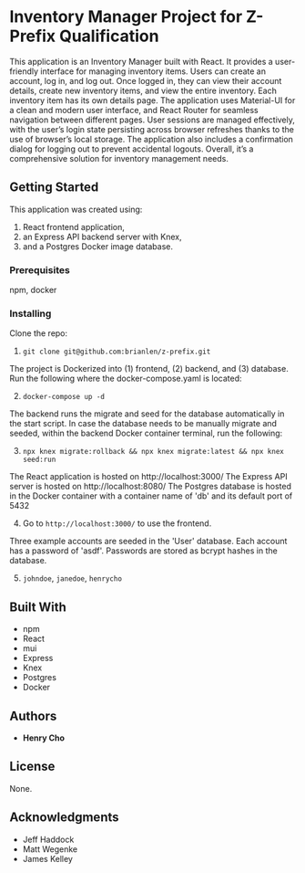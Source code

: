 # Inventory Manager Project for Z-Prefix Qualification

This application is an Inventory Manager built with React. It provides a user-friendly interface for managing inventory items. Users can create an account, log in, and log out. Once logged in, they can view their account details, create new inventory items, and view the entire inventory. Each inventory item has its own details page. The application uses Material-UI for a clean and modern user interface, and React Router for seamless navigation between different pages. User sessions are managed effectively, with the user’s login state persisting across browser refreshes thanks to the use of browser’s local storage. The application also includes a confirmation dialog for logging out to prevent accidental logouts. Overall, it’s a comprehensive solution for inventory management needs.

## Getting Started

This application was created using:

1. React frontend application, 
2. an Express API backend server with Knex,  
3. and a Postgres Docker image database.

### Prerequisites

npm, docker


### Installing

Clone the repo:

1. `git clone git@github.com:brianlen/z-prefix.git`

The project is Dockerized into (1) frontend, (2) backend, and (3) database. Run the following where the docker-compose.yaml is located:

2. `docker-compose up -d`

The backend runs the migrate and seed for the database automatically in the start script. In case the database needs to be manually migrate and seeded, within the backend Docker container terminal, run the following:

3. `npx knex migrate:rollback && npx knex migrate:latest && npx knex seed:run`

The React application is hosted on http://localhost:3000/
The Express API server is hosted on http://localhost:8080/
The Postgres database is hosted in the Docker container with a container name of 'db' and its default port of 5432

4. Go to `http://localhost:3000/` to use the frontend.

Three example accounts are seeded in the 'User' database. Each account has a password of 'asdf'. Passwords are stored as bcrypt hashes in the database.

5. `johndoe`, `janedoe`, `henrycho`

## Built With

* npm
* React
* mui
* Express
* Knex
* Postgres
* Docker

## Authors

* **Henry Cho**

## License

None.

## Acknowledgments

* Jeff Haddock
* Matt Wegenke
* James Kelley
